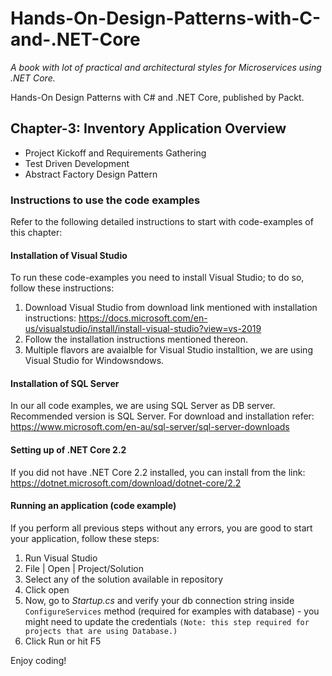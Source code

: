 # Hands-On-Design-Patterns-with-C-and-.NET-Core #
_A book with lot of practical and architectural styles for Microservices using .NET Core._

Hands-On Design Patterns with C# and .NET Core, published by Packt. 

##	Chapter-3: Inventory Application Overview ##
*	Project Kickoff and Requirements Gathering
*	Test Driven Development
*	Abstract Factory Design Pattern

### Instructions to use the code examples ###
Refer to the following detailed instructions to start with code-examples of this chapter:
 
#### Installation of Visual Studio ####
To run these code-examples you need to install Visual Studio; to do so, follow these instructions:
 
 1. Download Visual Studio from download link mentioned with installation instructions: https://docs.microsoft.com/en-us/visualstudio/install/install-visual-studio?view=vs-2019 
 2. Follow the installation instructions mentioned thereon.
 3. Multiple flavors are avaialble for Visual Studio installtion, we are using Visual Studio for Windowsndows.
 
#### Installation of SQL Server ####
In our all code examples, we are using SQL Server as DB server. Recommended version is SQL Server. For download and installation  refer: https://www.microsoft.com/en-au/sql-server/sql-server-downloads

#### Setting up of .NET Core 2.2 ####
If you did not have .NET Core 2.2 installed, you can install from the link: https://dotnet.microsoft.com/download/dotnet-core/2.2
 
#### Running an application (code example) ####
If you perform all previous steps without any errors, you are good to start your application, follow these steps:

 1. Run Visual Studio 
 2. File | Open | Project/Solution
 3. Select any of the solution available in repository
 4. Click open
 5. Now, go to *Startup.cs* and verify your db connection string inside `ConfigureServices` method (required for examples with database) - you might need to update the credentials `(Note: this step required for projects that are using Database.)`
 6. Click Run or hit F5
 
 Enjoy coding!
